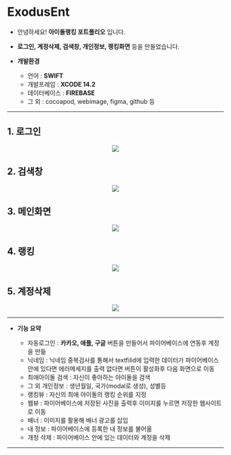 # ExodusEnt

* 안녕하세요! __아이돌랭킹 포트폴리오__ 입니다.   
* __로그인, 계정삭제, 검색창, 개인정보, 랭킹화면__ 등을 만들었습니다. 
* __개발환경__
   
  * 언어 : __SWIFT__
  * 개발프레임 : __XCODE 14.2__
  * 데이터베이스 : __FIREBASE__
  * 그 외 : cocoapod, webimage, figma, github 등
--------------------------------

 ## 1. 로그인


<p align="center" />
    <img src="https://user-images.githubusercontent.com/76840242/210713216-7152f2e8-9b42-4e69-974f-5a244a1f6b91.gif"/>
    
</p> 

## 2. 검색창


<p align="center" />
    <img src="https://user-images.githubusercontent.com/76840242/210714254-9d945606-bb88-499a-9453-1776c8b46be0.gif"/>
</p> 


## 3. 메인화면


<p align="center" />
    <img src="https://user-images.githubusercontent.com/76840242/210716830-7780653a-7424-41a4-b6d4-fda10b0578cb.gif"/>
</p> 



## 4. 랭킹

<p align="center" />
    <img src="https://user-images.githubusercontent.com/76840242/210717179-55d932b2-d754-44bd-a7c5-4f57e01cfe73.gif"/>
</p> 

## 5. 계정삭제

<p align="center" />
    <img src="https://user-images.githubusercontent.com/76840242/210717407-4680bfd9-73d7-4cb1-887f-924d32a883ea.gif"/>
</p> 

----------------------------------------

* __기능 요약__

  * 자동로그인 : __카카오, 애플, 구글__ 버튼을 만들어서 파이어베이스에 연동후 계정을 만듦
  * 닉네임 : 닉네임 중복검사를 통해서 textfilid에 입력한 데이터가 파이어베이스 안에 있다면 에러메세지를 출력 없다면 버튼이 활성화후 다음 화면으로 이동
  * 최애아이돌 검색 : 자신이 좋아하는 아이돌을 검색 
  * 그 외 개인정보 : 생년월일, 국가(modal로 생성), 성별등
  * 랭킹뷰 : 자신의 최애 아이돌의 랭킹 순위를 지정
  * 웹뷰 : 파이어베이스에 저장된 사진을 출력후 이미지를 누르면 저장한 웹사이트로 이동
  * 배너 : 이미지를 활용해 배너 광고를 삽입
  * 내 정보 : 파이어베이스에 등록한 내 정보를 불어옮
  * 개정 삭제 : 파이어베이스 안에 있는 데이터와 계정을 삭제

-----------------------------------------

  

